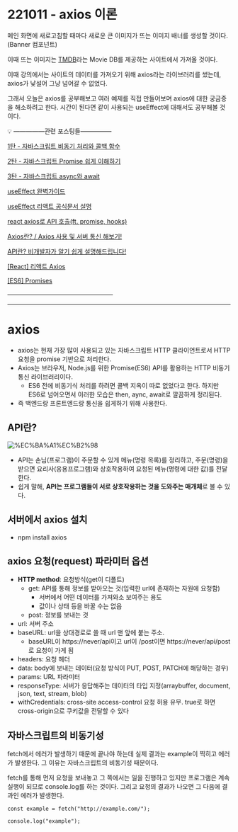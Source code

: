 # 221011 - axios 이론

메인 화면에 새로고침할 때마다 새로운 큰 이미지가 뜨는 이미지 배너를 생성할 것이다. (Banner 컴포넌트)

이때 뜨는 이미지는 [TMDB](https://www.themoviedb.org/)라는 Movie DB를 제공하는 사이트에서 가져올 것이다.

이때 강의에서는 사이트의 데이터를 가져오기 위해 axios라는 라이브러리를 썼는데, axios가 낯설어 그냥 넘어갈 수 없었다. 

그래서 오늘은 axios를 공부해보고 여러 예제를 직접 만들어보며 axios에 대한 궁금증을 해소하려고 한다. 시간이 된다면 같이 사용되는 useEffect에 대해서도 공부해볼 것이다.

<aside>
💡 —————관련 포스팅들—————

[1탄 - 자바스크립트 비동기 처리와 콜백 함수](https://joshua1988.github.io/web-development/javascript/javascript-asynchronous-operation/)

[2탄 - 자바스크립트 Promise 쉽게 이해하기](https://joshua1988.github.io/web-development/javascript/promise-for-beginners/)

[3탄 - 자바스크립트 async와 await](https://joshua1988.github.io/web-development/javascript/js-async-await/)

[useEffect 완벽가이드](https://overreacted.io/ko/a-complete-guide-to-useeffect/)

[useEffect 리액트 공식문서 설명](https://beta.reactjs.org/learn/synchronizing-with-effects)

[react axios로 API 호출(ft. promise, hooks)](https://goddino.tistory.com/158)

[Axios란? / Axios 사용 및 서버 통신 해보기!](https://velog.io/@zofqofhtltm8015/Axios-%EC%82%AC%EC%9A%A9%EB%B2%95-%EC%84%9C%EB%B2%84-%ED%86%B5%EC%8B%A0-%ED%95%B4%EB%B3%B4%EA%B8%B0)

[API란? 비개발자가 알기 쉽게 설명해드립니다!](https://blog.wishket.com/api%EB%9E%80-%EC%89%BD%EA%B2%8C-%EC%84%A4%EB%AA%85-%EA%B7%B8%EB%A6%B0%ED%81%B4%EB%9D%BC%EC%9D%B4%EC%96%B8%ED%8A%B8/)

[[React] 리액트 Axios](https://mjn5027.tistory.com/32)

[[ES6] Promises](https://ssungkang.tistory.com/entry/ES6-Promises-then-catch-all-race-finally)

—————————————————

</aside>

---

# axios

- axios는 현재 가장 많이 사용되고 있는 자바스크립트 HTTP 클라이언트로서 HTTP 요청을 promise 기반으로 처리한다.
- Axios는 브라우저, Node.js를 위한 Promise(ES6) API를 활용하는 HTTP 비동기 통신 라이브러리이다.
    - ES6 전에 비동기식 처리를 하려면 콜백 지옥이 따로 없었다고 한다. 하지만 ES6로 넘어오면서 이러한 모습은 then, aync, await로 깔끔하게 정리된다.
- 즉 백엔드랑 프론트엔드랑 통신을 쉽게하기 위해 사용한다.

## API란?

![%EC%BA%A1%EC%B2%98](https://user-images.githubusercontent.com/101965666/195119138-2a61555a-e32c-4e5b-822e-5e78a6bd01d4.png)

- API는 손님(프로그램)이 주문할 수 있게 메뉴(명령 목록)를 정리하고, 주문(명령)을 받으면 요리사(응용프로그램)와 상호작용하여 요청된 메뉴(명령에 대한 값)를 전달한다.
- 쉽게 말해, **API는 프로그램들이 서로 상호작용하는 것을 도와주는 매개체**로 볼 수 있다.

## 서버에서 axios 설치

- npm install axios

## ****axios 요청(request) 파라미터 옵션****

- **HTTP method**: 요청방식(get이 디폴트)
    - get: API를 통해 정보를 받아오는 것(입력한 url에 존재하는 자원에 요청함)
        - 서버에서 어떤 데이터를 가져와소 보여주는 용도
        - 값이나 상태 등을 바꿀 수는 없음
    - post: 정보를 보내는 것
- url: 서버 주소
- baseURL: url을 상대경로로 쓸 때 url 맨 앞에 붙는 주소.
    - baseURL이 https://never/api이고 url이 /post이면 https://never/api/post로 요청이 가게 됨
- headers: 요청 헤더
- data: body에 보내는 데이터(요청 방식이 PUT, POST, PATCH에 해당하는 경우)
- params: URL 파라미터
- responseType: 서버가 응답해주는 데이터의 타입 지정(arraybuffer, document, json, text, stream, blob)
- withCredentials: cross-site access-control 요청 허용 유무. true로 하면 cross-origin으로 쿠키값을 전달할 수 있다

## 자바스크립트의 비동기성

fetch에서 에러가 발생하기 때문에 끝나야 하는데 실제 결과는 example이 찍히고 에러가 발생한다. 그 이유는 자바스크립트의 비동기성 때문이다. 

fetch를 통해 먼저 요청을 보내놓고 그 쪽에서는 일을 진행하고 있지만 프로그램은 계속 실행이 되므로 console.log를 하는 것이다. 그리고 요청의 결과가 나오면 그 다음에 결과인 에러가 발생한다.

```livescript
const example = fetch("http://example.com/");

console.log("example");
```